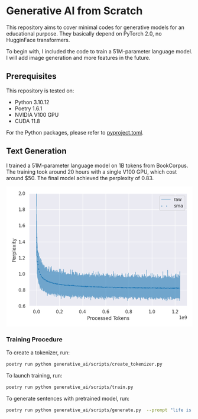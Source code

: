 # Generative AI from Scratch

This repository aims to cover minimal codes for generative models for an educational purpose. They basically depend on PyTorch 2.0, no HugginFace transformers.

To begin with, I included the code to train a 51M-parameter language model. I will add image generation and more features in the future.

## Prerequisites

This repository is tested on:

- Python 3.10.12
- Poetry 1.6.1
- NVIDIA V100 GPU
- CUDA 11.8

For the Python packages, please refer to [pyproject.toml](pyproject.toml).

## Text Generation

I trained a 51M-parameter language model on 1B tokens from BookCorpus. The training took around 20 hours with a single V100 GPU, which cost around $50. The final model achieved the perplexity of 0.83.

![training curve](fig/loss.png)

### Training Procedure

To create a tokenizer, run:

```sh
poetry run python generative_ai/scripts/create_tokenizer.py
```

To launch training, run:

```sh
poetry run python generative_ai/scripts/train.py
```

To generate sentences with pretrained model, run:

```sh
poetry run python generative_ai/scripts/generate.py  --prompt "life is about"
```
